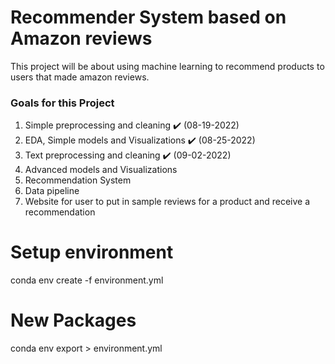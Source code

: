 # Recommender System based on Amazon reviews
This project will be about using machine learning to recommend products to users that made amazon reviews.

### Goals for this Project

1. Simple preprocessing and cleaning :heavy_check_mark: (08-19-2022)
2. EDA, Simple models and Visualizations :heavy_check_mark: (08-25-2022)
3. Text preprocessing and cleaning :heavy_check_mark: (09-02-2022)
4. Advanced models and Visualizations
5. Recommendation System
6. Data pipeline
7. Website for user to put in sample reviews for a product and receive a recommendation

# Setup environment

conda env create -f environment.yml

# New Packages

conda env export > environment.yml


